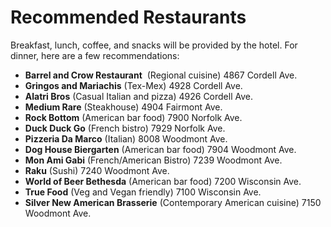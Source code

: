 # Recommended Restaurants

Breakfast, lunch, coffee, and snacks will be provided by the hotel. For dinner, here are a few recommendations:

- **Barrel and Crow Restaurant**  (Regional cuisine) 4867 Cordell Ave.
- **Gringos and Mariachis** (Tex-Mex) 4928 Cordell Ave.
- **Alatri Bros** (Casual Italian and pizza) 4926 Cordell Ave.
- **Medium Rare** (Steakhouse) 4904 Fairmont Ave.
- **Rock Bottom** (American bar food) 7900 Norfolk Ave.
- **Duck Duck Go** (French bistro) 7929 Norfolk Ave.
- **Pizzeria Da Marco** (Italian) 8008 Woodmont Ave.
- **Dog House Biergarten** (American bar food) 7904 Woodmont Ave.
- **Mon Ami Gabi** (French/American Bistro) 7239 Woodmont Ave.
- **Raku** (Sushi) 7240 Woodmont Ave.
- **World of Beer Bethesda** (American bar food) 7200 Wisconsin Ave.
- **True Food** (Veg and Vegan friendly) 7100 Wisconsin Ave.
- **Silver New American Brasserie** (Contemporary American cuisine) 7150 Woodmont Ave.
